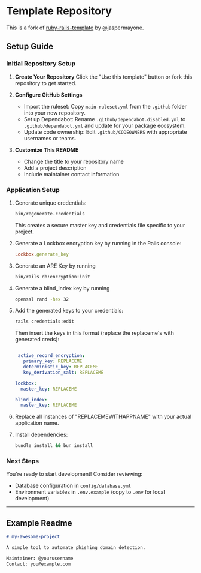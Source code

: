 # Template Repository

This is a fork of [ruby-rails-template](https://github.com/jaspermayone/ruby-rails-template) by @jaspermayone.

## Setup Guide

### Initial Repository Setup

1. **Create Your Repository**
   Click the "Use this template" button or fork this repository to get started.

2. **Configure GitHub Settings**

   - Import the ruleset: Copy `main-ruleset.yml` from the `.github` folder into your new repository.
   - Set up Dependabot: Rename `.github/dependabot.disabled.yml` to `.github/dependabot.yml` and update for your package ecosystem.
   - Update code ownership: Edit `.github/CODEOWNERS` with appropriate usernames or teams.

3. **Customize This README**
   - Change the title to your repository name
   - Add a project description
   - Include maintainer contact information

### Application Setup

1. Generate unique credentials:

   ```sh
   bin/regenerate-credentials
   ```

   This creates a secure master key and credentials file specific to your project.

2. Generate a Lockbox encryption key by running in the Rails console:

   ```ruby
   Lockbox.generate_key
   ```
   
3. Generate an ARE Key by running
    ```sh
    bin/rails db:encryption:init
    ```

4. Generate a blind_index key by running
   ```sh
   openssl rand -hex 32
   ```

5. Add the generated keys to your credentials:

   ```sh
   rails credentials:edit
   ```

   Then insert the keys in this format (replace the replaceme's with generated creds):

   ```yaml

    active_record_encryption:
      primary_key: REPLACEME
      deterministic_key: REPLACEME
      key_derivation_salt: REPLACEME

   lockbox:
     master_key: REPLACEME

   blind_index:
     master_key: REPLACEME
   ```

6. Replace all instances of "REPLACEMEWITHAPPNAME" with your actual application name.

7. Install dependencies:

   ```sh
   bundle install && bun install
   ```
   
### Next Steps

You're ready to start development! Consider reviewing:

- Database configuration in `config/database.yml`
- Environment variables in `.env.example` (copy to `.env` for local development)

---

## Example Readme

```markdown
# my-awesome-project

A simple tool to automate phishing domain detection.

Maintainer: @yourusername
Contact: you@example.com
```
